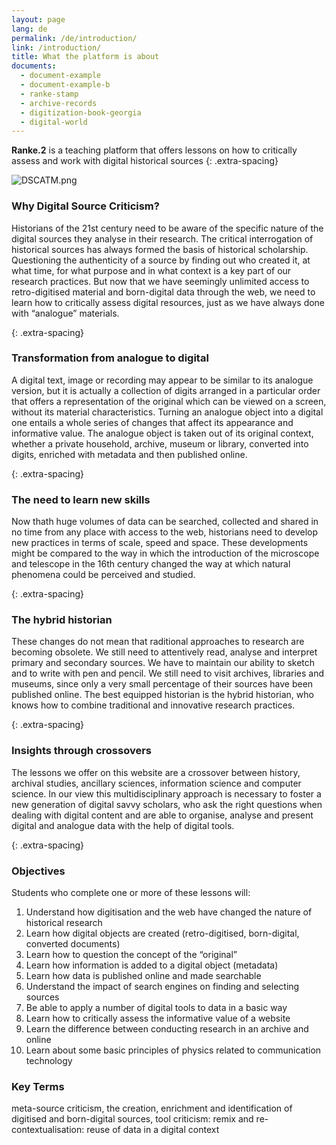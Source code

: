 ```yaml
---
layout: page
lang: de
permalink: /de/introduction/
link: /introduction/
title: What the platform is about
documents:
  - document-example
  - document-example-b
  - ranke-stamp
  - archive-records
  - digitization-book-georgia
  - digital-world
---
```


**Ranke.2** is a teaching platform that offers lessons on how to critically assess and work with digital historical sources
{: .extra-spacing}
<!-- more -->


![DSCATM.png](https://c2dh.github.io/ranketwo/assets/images/DSCATM.png)

### Why Digital Source Criticism?
Historians of the 21st century need to be aware of the specific nature of the digital sources they analyse in their research.
The critical interrogation of historical sources has always formed the basis of historical scholarship. Questioning the authenticity of a source by finding out who created it, at what time, for what purpose and in what context is a key part of our research practices. But now that we have seemingly unlimited access to retro-digitised material and born-digital data through the web, we need to learn how to critically assess digital resources, just as we have always done with “analogue” materials.

{: .extra-spacing}
### Transformation from analogue to digital
A digital text, image or recording may appear to be similar to its analogue version, but it is actually a collection of digits arranged in a particular order that offers a representation of the original which can be viewed on a screen, without its material characteristics.
Turning an analogue object into a digital one entails a whole series of changes that affect its appearance and informative value. The analogue object is taken out of its original context, whether a private household, archive, museum or library, converted into digits,  enriched with metadata and then published online.

{: .extra-spacing}
### The need to learn new skills
Now thath huge volumes of data can be searched, collected and shared in no time from any place with access to the web, historians need to develop new practices in terms of scale, speed and space. These developments might be compared to the way in which the introduction of the microscope and telescope in the 16th century changed the way at which natural phenomena could be perceived and studied.

{: .extra-spacing}
### The hybrid historian
These changes do not mean that raditional approaches to research are becoming obsolete. We still need to attentively read, analyse and interpret primary and secondary sources. We have to maintain our ability to sketch and to write with pen and pencil. We still need to visit archives, libraries and museums, since only a very small percentage of their sources have been published online. The best equipped historian is the hybrid historian, who knows how to combine traditional and innovative research practices.

{: .extra-spacing}
### Insights through crossovers
The lessons we offer on this website are a crossover between history, archival studies, ancillary sciences, information science and computer science. In our view this multidisciplinary approach is necessary to foster a new generation of digital savvy scholars, who ask the right questions when dealing with digital content and are able to organise, analyse and present digital and analogue data with the help of digital tools.

{: .extra-spacing}
### Objectives

Students who complete one or more of these lessons will:

 1. Understand how digitisation and the web have changed the nature of historical research
 2. Learn how digital objects are created (retro-digitised, born-digital, converted documents)
 3. Learn how to question the concept of the “original”
 4. Learn how information is added to a digital object (metadata)
 5. Learn how data is published online and made searchable
 6. Understand the impact of search engines on finding and selecting sources
 7. Be able to apply a number of digital tools to data in a basic way
 8. Learn how to critically assess the informative value of a website
 9. Learn the difference between conducting research in an archive and online
10. Learn about some basic principles of physics related to communication technology

### Key Terms
meta-source criticism, the creation, enrichment and identification of digitised and born-digital sources,
tool criticism:
remix and re-contextualisation: reuse of data in a digital context

[](ranke-stamp,archive-records)
[](digitization-book-georgia,digital-world)
